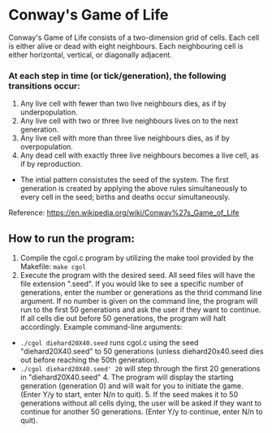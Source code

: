 # Conway's Game of Life
Conway's Game of Life consists of a two-dimension grid of cells. Each cell is either alive or dead with eight neighbours. Each neighbouring cell is either horizontal, vertical, or diagonally adjacent.

### At each step in time (or tick/generation), the following transitions occur:
  1. Any live cell with fewer than two live neighbours dies, as if by underpopulation.
  2. Any live cell with two or three live neighbours lives on to the next generation.
  3. Any live cell with more than three live neighbours dies, as if by overpopulation.
  4. Any dead cell with exactly three live neighbours becomes a live cell, as if by reproduction.
- The intial pattern consistutes the seed of the system. The first generation is created by applying the above rules simultaneously to every cell in the seed; births and deaths occur simultaneously.

Reference: https://en.wikipedia.org/wiki/Conway%27s_Game_of_Life

## How to run the program:
  1. Compile the cgol.c program by utilizing the make tool provided by the Makefile: `make cgol`
  2. Execute the program with the desired seed. All seed files will have the file extension ".seed". If you would like to see a specific number of generations, enter the number or generations as the thrid command line argument. If no number is given on the command line, the program will run to the first 50 generations and ask the user if they want to continue. If all cells die out before 50 generations, the program will halt accordingly.
  Example command-line arguments:
- `./cgol diehard20X40.seed` runs cgol.c using the seed "diehard20X40.seed" to 50 generations (unless diehard20x40.seed dies out before reaching the 50th generation).
- `./cgol diehard20X40.seed' 20` will step through the first 20 generations in "diehard20X40.seed"
  4. The program will display the starting generation (generation 0) and will wait for you to initiate the game. (Enter Y/y to start, enter N/n to quit).
  5. If the seed makes it to 50 generations without all cells dying, the user will be asked if they want to continue for another 50 generations. (Enter Y/y to continue, enter N/n to quit).
